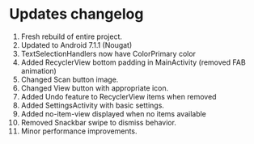 # Updates changelog

1. Fresh rebuild of entire project.
2. Updated to Android 7.1.1 (Nougat)
3. TextSelectionHandlers now have ColorPrimary color
4. Added RecyclerView bottom padding in MainActivity (removed FAB animation)
5. Changed Scan button image.
6. Changed View button with appropriate icon.
7. Added Undo feature to RecyclerView items when removed
8. Added SettingsActivity with basic settings.
9. Added no-item-view displayed when no items available
10. Removed Snackbar swipe to dismiss behavior. 
11. Minor performance improvements.